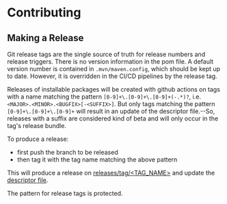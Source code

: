 # Contributing

## Making a Release

Git release tags are the single source of truth for release
numbers and release triggers. There is no version information in the
pom file. A default version number is contained in
`.mvn/maven.config`, which should be kept up to date. However, it is
overridden in the CI/CD pipelines by the release tag.

Releases of installable packages will be created with github actions
on tags with a name matching the pattern
`[0-9]+\.[0-9]+\.[0-9]+(-.*)?`,
i.e. `<MAJOR>.<MINOR>.<BUGFIX>[-<SUFFIX>]`. But only tags matching the
pattern `[0-9]+\.[0-9]+\.[0-9]+` will result in an update of the
descriptor file.--So, releases with a suffix are considered kind of
beta and will only occur in the tag's release bundle.

To produce a release:

- first push the branch to be released
- then tag it with the tag name matching the above pattern

This will produce a release on [releases/tag/<TAG_NAME>](releases/tag)
and update the [descriptor
file](https://scdh.github.io/oxbytei/descriptor.xml).

The pattern for release tags is protected.
